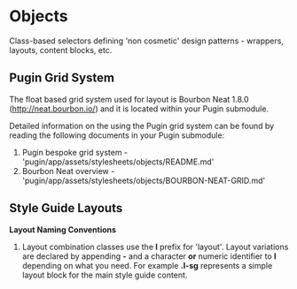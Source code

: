 # Objects

Class-based selectors defining 'non cosmetic' design patterns - wrappers, layouts, content blocks, etc.

## Pugin Grid System

The float based grid system used for layout is Bourbon Neat 1.8.0 (http://neat.bourbon.io/) and it is located within your Pugin submodule.

Detailed information on the using the Pugin grid system can be found by reading the following documents in your Pugin submodule:

1. Pugin bespoke grid system - 'pugin/app/assets/stylesheets/objects/README.md'
2. Bourbon Neat overview - 'pugin/app/assets/stylesheets/objects/BOURBON-NEAT-GRID.md'

## Style Guide Layouts

**Layout Naming Conventions**

1. Layout combination classes use the **l** prefix for 'layout'. Layout variations are declared by appending **-** and a character **or** numeric identifier to **l** depending on what you need. For example **.l-sg** represents a simple layout block for the main style guide content.
